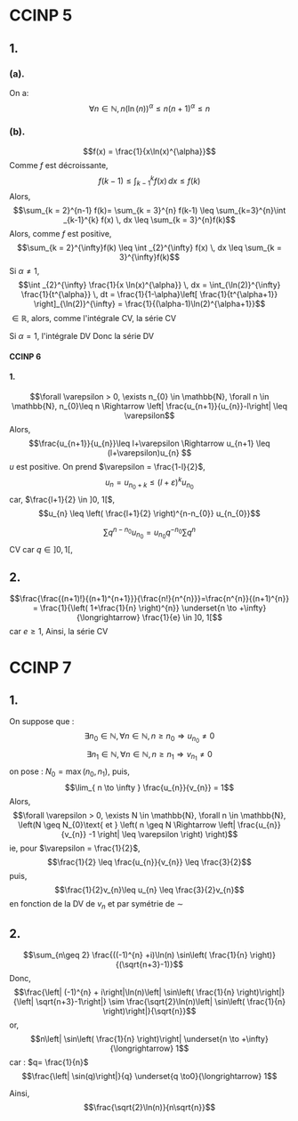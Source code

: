 # CCINP 5
## 1.
### (a).
On a: 
$$\forall n \in \mathbb{N}, n(\ln(n))^{\alpha}\leq n(n+1)^{\alpha} \leq n$$
### (b). 
$$f(x) = \frac{1}{x\ln(x)^{\alpha}}$$
Comme $f$ est décroissante, 
$$f(k-1)\leq \int_{k-1}^{k} f(x) \, dx \leq f(k)$$
Alors, 
$$\sum_{k = 2}^{n-1} f(k)= \sum_{k = 3}^{n} f(k-1) \leq \sum_{k=3}^{n}\int _{k-1}^{k} f(x) \, dx  \leq \sum_{k = 3}^{n}f(k)$$
Alors, comme $f$ est positive, 
$$\sum_{k = 2}^{\infty}f(k) \leq \int _{2}^{\infty} f(x) \, dx \leq \sum_{k = 3}^{\infty}f(k)$$
Si $\alpha \neq 1$, 
$$\int _{2}^{\infty} \frac{1}{x \ln(x)^{\alpha}} \, dx = \int_{\ln(2)}^{\infty} \frac{1}{t^{\alpha}} \, dt = \frac{1}{1-\alpha}\left[ \frac{1}{t^{\alpha+1}} \right]_{\ln(2)}^{\infty} = \frac{1}{(\alpha-1)\ln(2)^{\alpha+1}}$$
$\in \mathbb{R}$, alors, comme l'intégrale CV, la série CV

Si $\alpha = 1$, l'intégrale DV Donc la série DV

#### CCINP 6
#### 1.
$$\forall \varepsilon > 0, \exists n_{0} \in \mathbb{N}, \forall n \in \mathbb{N}, n_{0}\leq n \Rightarrow \left| \frac{u_{n+1}}{u_{n}}-l\right| \leq \varepsilon$$
Alors, 
$$\frac{u_{n+1}}{u_{n}}\leq l+\varepsilon \Rightarrow u_{n+1} \leq (l+\varepsilon)u_{n} $$
$u$ est positive.
On prend $\varepsilon = \frac{1-l}{2}$,
$$u_{n} = u_{n_{0}+k} \leq (l+\varepsilon)^{k}u_{n_{0}}$$
car, $\frac{l+1}{2} \in ]0, 1[$, 
$$u_{n} \leq \left( \frac{l+1}{2} \right)^{n-n_{0}} u_{n_{0}}$$

$$\sum q^{n-n_{0}} u_{n_{0}} = u_{n_{0}}q^{-n_{0}} \sum q^{n}$$
CV car $q \in ]0, 1[$, 

## 2.
$$\frac{\frac{(n+1)!}{(n+1)^{n+1}}}{\frac{n!}{n^{n}}}=\frac{n^{n}}{(n+1)^{n}} = \frac{1}{\left( 1+\frac{1}{n} \right)^{n}}  \underset{n \to +\infty}{\longrightarrow} \frac{1}{e} \in ]0, 1[$$
car $e \geq 1$, 
Ainsi, la série CV

# CCINP 7
## 1.
On suppose que : 
$$\exists n_{0} \in \mathbb{N}, \forall n \in \mathbb{N}, n \geq n_{0} \Rightarrow u_{n_{0}} \neq 0$$
$$\exists n_{1} \in \mathbb{N}, \forall n \in \mathbb{N}, n \geq n_{1} \Rightarrow v_{n_{1}} \neq 0$$
on pose : $N_{0} = \max(n_{0}, n_{1})$, 
puis, 
$$\lim_{ n \to \infty } \frac{u_{n}}{v_{n}} = 1$$
Alors, 
$$\forall \varepsilon > 0, \exists N \in \mathbb{N}, \forall n \in \mathbb{N}, \left(N \geq N_{0}\text{ et } \left( n \geq N \Rightarrow \left| \frac{u_{n}}{v_{n}} -1 \right| \leq \varepsilon \right) \right)$$
ie, pour $\varepsilon = \frac{1}{2}$, 
$$\frac{1}{2} \leq \frac{u_{n}}{v_{n}} \leq \frac{3}{2}$$
puis, 
$$\frac{1}{2}v_{n}\leq u_{n} \leq \frac{3}{2}v_{n}$$
en fonction de la DV de $v_{n}$ et par symétrie de $\sim$

## 2.
$$\sum_{n\geq 2} \frac{((-1)^{n} +i)\ln(n) \sin\left( \frac{1}{n} \right)}{(\sqrt{n+3}-1)}$$
Donc, 
$$\frac{\left| (-1)^{n} + i\right|\ln(n)\left| \sin\left( \frac{1}{n} \right)\right|}{\left| \sqrt{n+3}-1\right|} \sim \frac{\sqrt{2}\ln(n)\left| \sin\left( \frac{1}{n} \right)\right|}{\sqrt{n}}$$
or, 
$$n\left| \sin\left( \frac{1}{n} \right)\right| \underset{n \to +\infty}{\longrightarrow} 1$$
car : $q= \frac{1}{n}$
$$\frac{\left| \sin(q)\right|}{q} \underset{q \to0}{\longrightarrow} 1$$

Ainsi, 
$$\frac{\sqrt{2}\ln(n)}{n\sqrt{n}}$$
